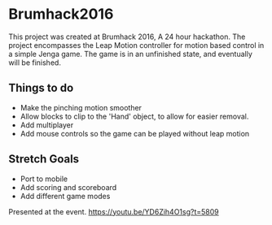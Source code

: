 # Brumhack2016  
This project was created at Brumhack 2016, A 24 hour hackathon. 
The project encompasses the Leap Motion controller for motion based control in a simple Jenga game. 
The game is in an unfinished state, and eventually will be finished.
## Things to do
* Make the pinching motion smoother
* Allow blocks to clip to the 'Hand' object, to allow for easier removal.
* Add multiplayer
* Add mouse controls so the game can be played without leap motion

## Stretch Goals
* Port to mobile
* Add scoring and scoreboard
* Add different game modes

Presented at the event. https://youtu.be/YD6Zih4O1sg?t=5809  
